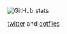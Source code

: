 ![GitHub stats](https://github-readme-stats.vercel.app/api?username=andys8&show_icons=tre&&theme=graywhite&hide_border=true)

[twitter](https://twitter.com/_andys8) and [dotfiles](https://github.com/andys8/dotfiles)
